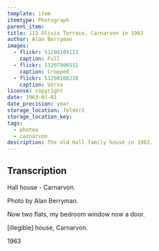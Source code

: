 ```yaml
---
template: item
itemtype: Photograph
parent_item: 
title: 113 Olivia Terrace, Carnarvon in 1963
author: Alan Berryman
images:
  - flickr: 51208109113
    caption: Full
  - flickr: 51207906511
    caption: Cropped
  - flickr: 51208108218
    caption: Verso
license: copyright
date: 1963-01-01
date_precision: year
storage_location: folder2
storage_location_key: 
tags:
  - photos
  - carnarvon
description: The old Hall family house in 1963.
---
```


## Transcription

Hall house - Carnarvon.

Photo by Alan Berryman.

Now two flats, my bedroom window now a door.

[illegible] house, Carnarvon.

1963

